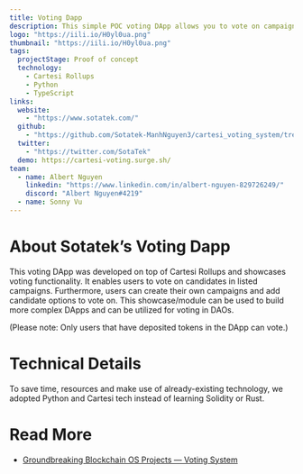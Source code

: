 ```yaml
---
title: Voting Dapp
description: This simple POC voting DApp allows you to vote on campaigns and create campaigns of your own.
logo: "https://iili.io/H0yl0ua.png"
thumbnail: "https://iili.io/H0yl0ua.png"
tags:
  projectStage: Proof of concept
  technology:
    - Cartesi Rollups
    - Python
    - TypeScript
links:
  website:
    - "https://www.sotatek.com/"
  github:
    - "https://github.com/Sotatek-ManhNguyen3/cartesi_voting_system/tree/feature/profiles"
  twitter:
    - "https://twitter.com/SotaTek"
  demo: https://cartesi-voting.surge.sh/
team:
  - name: Albert Nguyen
    linkedin: "https://www.linkedin.com/in/albert-nguyen-829726249/"
    discord: "Albert Nguyen#4219"
  - name: Sonny Vu
---
```


# About Sotatek’s Voting Dapp

This voting DApp was developed on top of Cartesi Rollups and showcases voting functionality. It enables users to vote on candidates in listed campaigns. Furthermore, users can create their own campaigns and add candidate options to vote on. This showcase/module can be used to build more complex DApps and can be utilized for voting in DAOs.

(Please note: Only users that have deposited tokens in the DApp can vote.)

# Technical Details

To save time, resources and make use of already-existing technology, we adopted Python and Cartesi tech instead of learning Solidity or Rust.

# Read More

- [Groundbreaking Blockchain OS Projects — Voting System](https://medium.com/cartesi/groundbreaking-blockchain-os-projects-voting-system-eaca61930649)
